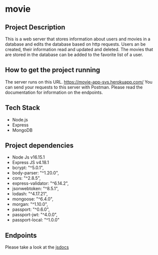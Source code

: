 # movie
 
## Project Description
This is a web server that stores information about users and movies in a database and edits the database based on http requests.
Users an be created, their information read and updated and deleted.
The movies that are stored in the database can be added to the favorite list of a user.

## How to get the project running
The server runs on this URL. https://movie-app-svs.herokuapp.com/
You can send your requests to this server with Postman.
Please read the documentation for information on the endpoints.

## Tech Stack
* Node.js
* Express
* MongoDB

## Project dependencies
* Node Js v16.15.1
* Express JS v4.18.1
* bcrypt: "^5.0.1",
* body-parser: "^1.20.0",
* cors: "^2.8.5",
* express-validator: "^6.14.2",
* jsonwebtoken: "^8.5.1",
* lodash: "^4.17.21",
* mongoose: "^6.4.0",
* morgan: "^1.10.0",
* passport: "^0.6.0",
* passport-jwt: "^4.0.0",
* passport-local: "^1.0.0"

## Endpoints
Please take a look at the [jsdocs](https://github.com/SimonVS97/movie/tree/main/out)
